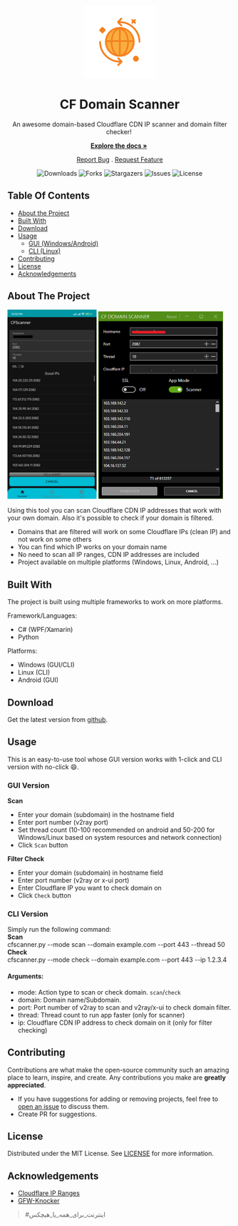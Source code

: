 <div style="text-align: center;">

[![Logo](/images/logo.png)](https://github.com/kazem-ma79/CFScanner)

<h1 style="text-align: center;">CF Domain Scanner</h1>

An awesome domain-based Cloudflare CDN IP scanner and domain filter checker! 

[**Explore the docs »**](https://github.com/kazem-ma79/CFScanner) 

[Report Bug](https://github.com/kazem-ma79/CFScanner/issues) . [Request Feature](https://github.com/kazem-ma79/CFScanner/issues)

![Downloads](https://img.shields.io/github/downloads/kazem-ma79/CFScanner/total) ![Forks](https://img.shields.io/github/forks/kazem-ma79/CFScanner?style=social) ![Stargazers](https://img.shields.io/github/stars/kazem-ma79/CFScanner?style=social) ![Issues](https://img.shields.io/github/issues/kazem-ma79/CFScanner) ![License](https://img.shields.io/github/license/kazem-ma79/CFScanner)

</div>

## Table Of Contents

*   [About the Project](#about-the-project)
*   [Built With](#built-with)
*   [Download](#download)
*   [Usage](#usage)
    *   [GUI (Windows/Android)](#gui-version)
    *   [CLI (Linux)](#cli-version)
*   [Contributing](#contributing)
*   [License](#license)
*   [Acknowledgements](#acknowledgements)

## About The Project

<img src="/images/sc-android.png" width="200px"/>
<img src="/images/sc-windows.png" width="280px"/>

Using this tool you can scan Cloudflare CDN IP addresses that work with your own domain. Also it's possible to check if your domain is filtered.

*   Domains that are filtered will work on some Cloudflare IPs (clean IP) and not work on some others
*   You can find which IP works on your domain name
*   No need to scan all IP ranges, CDN IP addresses are included
*   Project available on multiple platforms (Windows, Linux, Android, ...)

## Built With

The project is built using multiple frameworks to work on more platforms.

Framework/Languages:

*   C# (WPF/Xamarin)
*   Python

Platforms:

*   Windows (GUI/CLI)
*   Linux (CLI)
*   Android (GUI)

## Download

Get the latest version from [github](https://github.com/Kazem-ma79/CFScanner/releases/latest).

## Usage

This is an easy-to-use tool whose GUI version works with 1-click and CLI version with no-click :smile:.

### GUI Version

**Scan**

*   Enter your domain (subdomain) in the hostname field
*   Enter port number (v2ray port)
*   Set thread count (10-100 recommended on android and 50-200 for Windows/Linux based on system resources and network connection)
*   Click `Scan` button

**Filter Check**

*   Enter your domain (subdomain) in hostname field
*   Enter port number (v2ray or x-ui port)
*   Enter Cloudflare IP you want to check domain on
*   Click `Check` button

### CLI Version

Simply run the following command:  
**Scan**  
cfscanner.py --mode scan --domain example.com --port 443 --thread 50  
**Check**  
cfscanner.py --mode check --domain example.com --port 443 --ip 1.2.3.4

#### Arguments:

*   mode: Action type to scan or check domain. `scan`/`check`
*   domain: Domain name/Subdomain.
*   port: Port number of v2ray to scan and v2ray/x-ui to check domain filter.
*   thread: Thread count to run app faster (only for scanner)
*   ip: Cloudflare CDN IP address to check domain on it (only for filter checking)

## Contributing

Contributions are what make the open-source community such an amazing place to learn, inspire, and create. Any contributions you make are **greatly appreciated**.

*   If you have suggestions for adding or removing projects, feel free to [open an issue](https://github.com/kazem-ma79/CFScanner/issues/new) to discuss them.
*   Create PR for suggestions.

## License

Distributed under the MIT License. See [LICENSE](https://github.com/kazem-ma79/CFScanner/blob/main/LICENSE.md) for more information.

## Acknowledgements

*   [Cloudflare IP Ranges](https://ircf.space/)
*   [GFW-Knocker](https://github.com/GFW-knocker/)

> #اینترنت\_برای\_همه\_یا\_هیچکس
